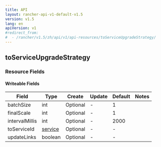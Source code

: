 ```yaml
---
title: API
layout: rancher-api-v1-default-v1.5
version: v1.5
lang: en
apiVersion: v1
#redirect_from:
#  - /rancher/v1.5/zh/api/v1/api-resources/toServiceUpgradeStrategy/
---
```


## toServiceUpgradeStrategy



### Resource Fields

#### Writeable Fields

Field | Type | Create | Update | Default | Notes
---|---|---|---|---|---
batchSize | int | Optional | - | 1 | 
finalScale | int | Optional | - | 1 | 
intervalMillis | int | Optional | - | 2000 | 
toServiceId | [service]({{site.baseurl}}/rancher/{{page.version}}/{{page.lang}}/api/{{page.apiVersion}}/api-resources/service/) | Optional | - | - | 
updateLinks | boolean | Optional | - | - | 



<br>
